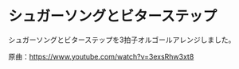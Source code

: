# シュガーソングとビターステップ
シュガーソングとビターステップを3拍子オルゴールアレンジしました。

原曲：https://www.youtube.com/watch?v=3exsRhw3xt8

